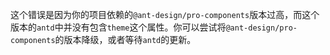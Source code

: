 这个错误是因为你的项目依赖的`@ant-design/pro-components`版本过高，而这个版本的`antd`中并没有包含`theme`这个属性。你可以尝试将`@ant-design/pro-components`的版本降级，或者等待`antd`的更新。
